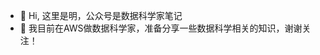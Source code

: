 - 👋 Hi, 这里是明，公众号是数据科学家笔记
- 👀 我目前在AWS做数据科学家，准备分享一些数据科学相关的知识，谢谢关注！

<!---
ds-note/ds-note is a ✨ special ✨ repository because its `README.md` (this file) appears on your GitHub profile.
You can click the Preview link to take a look at your changes.
--->
